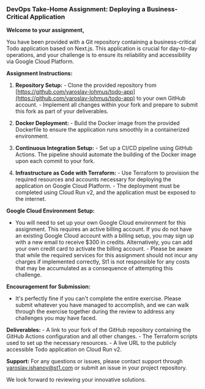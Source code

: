 ### DevOps Take-Home Assignment: Deploying a Business-Critical Application

**Welcome to your assignment,**

You have been provided with a Git repository containing a business-critical Todo application based on Next.js. This application is crucial for day-to-day operations, and your challenge is to ensure its reliability and accessibility via Google Cloud Platform.


**Assignment Instructions:**

1. **Repository Setup:** - Clone the provided repository from [https://github.com/yaroslav-lohmus/todo-app](https://github.com/yaroslav-lohmus/todo-app) to your own GitHub account. - Implement all changes within your fork and prepare to submit this fork as part of your deliverables.

2. **Docker Deployment:** - Build the Docker image from the provided Dockerfile to ensure the application runs smoothly in a containerized environment.

3. **Continuous Integration Setup:** - Set up a CI/CD pipeline using GitHub Actions. The pipeline should automate the building of the Docker image upon each commit to your fork.

4. **Infrastructure as Code with Terraform:** - Use Terraform to provision the required resources and accounts necessary for deploying the application on Google Cloud Platform. - The deployment must be completed using Cloud Run v2, and the application must be exposed to the internet.

**Google Cloud Environment Setup:**

- You will need to set up your own Google Cloud environment for this assignment. This requires an active billing account. If you do not have an existing Google Cloud account with a billing setup, you may sign up with a new email to receive $300 in credits. Alternatively, you can add your own credit card to activate the billing account. - Please be aware that while the required services for this assignment should not incur any charges if implemented correctly, St1 is not responsible for any costs that may be accumulated as a consequence of attempting this challenge.

**Encouragement for Submission:**

- It's perfectly fine if you can't complete the entire exercise. Please submit whatever you have managed to accomplish, and we can walk through the exercise together during the review to address any challenges you may have faced.

**Deliverables:** - A link to your fork of the GitHub repository containing the GitHub Actions configuration and all other changes. - The Terraform scripts used to set up the necessary resources. - A live URL to the publicly accessible Todo application on Cloud Run v2.

**Support:** For any questions or issues, please contact support through yaroslav.ishanov@st1.com or submit an issue in your project repository.

We look forward to reviewing your innovative solutions.
